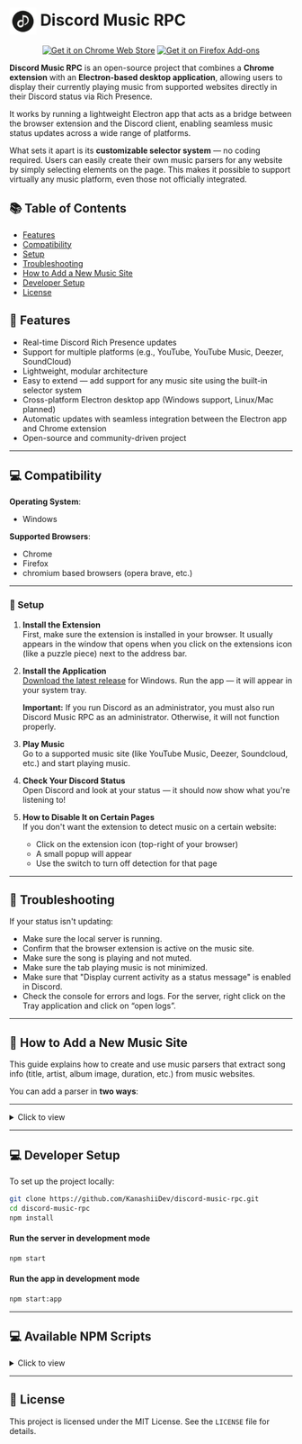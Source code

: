 # <img align="center" src="assets/icon/icon.png" alt="Extension Icon" width="48" height="48"> Discord Music RPC

<p align="center">
  <a href="https://chromewebstore.google.com/detail/discord-music-rpc-control/mpnijlpiepmpgoamimfmbdmglpdjmoic" target="_blank"><img src="https://img.shields.io/badge/Get%20it%20on-Chrome%20Web%20Store-brightgreen?logo=googlechrome&logoColor=white&style=for-the-badge" alt="Get it on Chrome Web Store"></a>
  <a href="https://addons.mozilla.org/en-US/firefox/addon/discord-music-rpc/" target="_blank"><img src="https://img.shields.io/badge/Get%20it%20on-Firefox%20Addons-orange?logo=firefox-browser&logoColor=white&style=for-the-badge" alt="Get it on Firefox Add-ons"></a>
</p>

**Discord Music RPC** is an open-source project that combines a **Chrome extension** with an **Electron-based desktop application**, allowing users to display their currently playing music from supported websites directly in their Discord status via Rich Presence.

It works by running a lightweight Electron app that acts as a bridge between the browser extension and the Discord client, enabling seamless music status updates across a wide range of platforms.

What sets it apart is its **customizable selector system** — no coding required. Users can easily create their own music parsers for any website by simply selecting elements on the page. This makes it possible to support virtually any music platform, even those not officially integrated.

## 📚 Table of Contents

- [Features](#-features)
- [Compatibility](#-compatibility)
- [Setup](#-setup)
- [Troubleshooting](#-troubleshooting)
- [How to Add a New Music Site](#-how-to-add-a-new-music-site)
- [Developer Setup](#-developer-setup)
- [License](#-license)

## 🚀 Features

- Real-time Discord Rich Presence updates
- Support for multiple platforms (e.g., YouTube, YouTube Music, Deezer, SoundCloud)
- Lightweight, modular architecture
- Easy to extend — add support for any music site using the built-in selector system
- Cross-platform Electron desktop app (Windows support, Linux/Mac planned)
- Automatic updates with seamless integration between the Electron app and Chrome extension
- Open-source and community-driven project

---

## 💻 Compatibility

**Operating System**:

- Windows

**Supported Browsers**:

- Chrome
- Firefox
- chromium based browsers (opera brave, etc.)

---

### 🔧 Setup

1. **Install the Extension** <br>
   First, make sure the extension is installed in your browser. It usually appears in the window that opens when you click on the extensions icon (like a puzzle piece) next to the address bar.

2. **Install the Application** <br>
   [Download the latest release](https://github.com/KanashiiDev/discord-music-rpc/releases) for Windows. Run the app — it will appear in your system tray.

   <b>Important:</b> If you run Discord as an administrator, you must also run Discord Music RPC as an administrator. Otherwise, it will not function properly.

3. **Play Music** <br>
   Go to a supported music site (like YouTube Music, Deezer, Soundcloud, etc.) and start playing music.

4. **Check Your Discord Status** <br>
   Open Discord and look at your status — it should now show what you're listening to!

5. **How to Disable It on Certain Pages** <br>
   If you don't want the extension to detect music on a certain website:

   - Click on the extension icon (top-right of your browser)
   - A small popup will appear
   - Use the switch to turn off detection for that page

---

## 🐞 Troubleshooting

If your status isn't updating:

- Make sure the local server is running.
- Confirm that the browser extension is active on the music site.
- Make sure the song is playing and not muted.
- Make sure the tab playing music is not minimized.
- Make sure that "Display current activity as a status message" is enabled in Discord.
- Check the console for errors and logs. For the server, right click on the Tray application and click on “open logs”.

---

## 🧩 How to Add a New Music Site

This guide explains how to create and use music parsers that extract song info (title, artist, album image, duration, etc.) from music websites.

You can add a parser in **two ways**:

---

<details>
<summary>Click to view</summary>

## ✨ Option 1: Add Parser with Plugin UI (No Code) (for simple websites)

**You don’t need to write any code. Just follow these steps:**

1. **Click the plugin icon** in your browser.
2. Click **"Add Music Parser"**.
3. On the opened section, click the **“+” icon** next to each required element:
   - Title
   - Artist
   - Album Image
   - (Optional) Time Passed / Duration
4. In the **“Most Stable Selector”** section, choose the selector that looks the cleanest and most stable.
5. Click **"Save"** and refresh the page.

**Notes**
- If **“Artist”** or **“Title”** is missing, you can select the same selector for both. The source field will replace the artist field.
- If the song **“Artist”** and **“Title”** are combined, you can add the same selector to both sections. The application will automatically separate them.
- If only **“Duration”** is available, you can still add it. The app will calculate playback time starting from when the song changes until the full duration is reached.
- If **“Time Passed”** and **“Duration”** are combined (e.g., `0:12 / 2:20`), you can use the same selector for both.
- You can add any link you want in the **“Link”** field, or leave it blank. If left blank, the current site’s address will be used automatically.
- To apply your parser to the entire site, simply leave the **regex** field empty.
- You can add multiple regex patterns. There are two ways to do this:
  1. `regex1,regex2`
  2. `[/regex1/, /regex2/]`

---

## 🔧 Option 2: Add Parser Using Code (for more advanced websites)

You can also manually register a parser with JavaScript using the `registerParser()` function.
Create a new file in the `extension/parsers/` directory, named `<yourSite>.js`. Use this template:

```js
registerParser({
  domain: "example.com", // Website domain
  title: "Example", // Display title
  urlPatterns: [/.*/], // Only run on specific paths (Regex)

  fn: function () {
    // You can define and use helper functions here if needed
    return {
      title: getText(".now-playing-title"), // Song title (required)
      artist: getText(".now-playing-artist"), // Artist name (required)
      image: getImage("img.album_art"), // Album image (optional)
      timePassed: getText(".time-display-played"), // Played time (optional)
      duration: getText(".time-display-total"), // Total duration (optional)
      source: "Example", // Source label (optional)
      songUrl: "example.com", // Link to song/station (optional)
      buttons: [ // Buttons (max 2) (optional)
        {
          link: "Example Button Link",
          text: "Example Button Text",
        },
      ],
    };
  },
});
```

---

## 🔧 Available Helpers

### `getText(selector, options?)`

Gets text or attribute from an element.

```js
getText(".title"); // Gets textContent
getText(".link", { attr: "href" }); // Gets attribute
getText(".song", {
  attr: "href",
  transform: (v) => v.slice(1), // Transforms "/song" → "song"
});
```

---

### `getImage(selector)`

Gets image `src` or CSS `background-image` URL from an element.

```js
getImage(".cover img");
```

---

## 📝 Tips

- Always provide `title`, `artist`, and `image` when available.
- Use `urlPatterns` to limit the parser to specific pages.
- If time info is available, include `timePassed`, `duration` to calculate `position`, `progress`, and timestamps.
- Use `getText` and `getImage` to keep your code clean and reliable.
- Use your browser’s developer tools (right-click > Inspect) to find the correct selectors.

</details>

---

## 💻 Developer Setup

To set up the project locally:

```bash
git clone https://github.com/KanashiiDev/discord-music-rpc.git
cd discord-music-rpc
npm install
```

#### Run the server in development mode

```bash
npm start
```

#### Run the app in development mode

```bash
npm start:app
```

---

## 💻 Available NPM Scripts

<details>
<summary>Click to view</summary>

### Start & Development

- **`npm start`**
  Starts the Node.js backend server.

- **`npm run start:app`**
  Launches the Electron application for desktop testing.

---

### Application Build

- **`npm run build`**
  Builds a Windows 64-bit Electron application.

- **`npm run pack`**
  Creates the app directory without generating an installer (`--dir` mode).

---

### Browser Extension Build

- **`npm run build:chrome`**
  Builds the Chrome extension using `TARGET=chrome` with `buildExtensions.js`.

- **`npm run build:firefox`**
  Builds the Firefox extension using `TARGET=firefox` with `buildExtensions.js`.

- **`npm run build:extensions`**
  Builds both Chrome and Firefox extensions.

---

### Browser Extension Packaging (ZIP)

- **`npm run pack:chrome`**
  Zips the Chrome extension into a distributable format.

- **`npm run pack:firefox`**
  Zips the Firefox extension into a distributable format.

- **`npm run pack:extensions`**
  Zips both Chrome and Firefox extensions.

---

### Combined Build & Package

- **`npm run build-and-pack`**
  Builds and packages both Chrome and Firefox extensions.

- **`npm run build-and-pack:chrome`**
  Builds and packages only the Chrome extension.

- **`npm run build-and-pack:firefox`**
Builds and packages only the Firefox extension.
</details>

---

## 📄 License

This project is licensed under the MIT License. See the `LICENSE` file for details.
